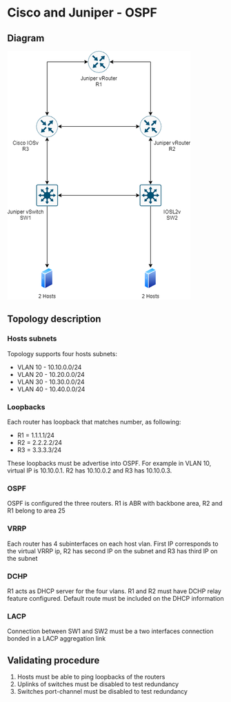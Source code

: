 # Cisco and Juniper - OSPF

## Diagram
<img src="./cisco-juniper-ospf-diagram.png" alt="diagram"/>

## Topology description

### Hosts subnets

Topology supports four hosts subnets:

- VLAN 10 - 10.10.0.0/24
- VLAN 20 - 10.20.0.0/24
- VLAN 30 - 10.30.0.0/24
- VLAN 40 - 10.40.0.0/24

### Loopbacks
Each router has loopback that matches number, as following:
- R1 = 1.1.1.1/24
- R2 = 2.2.2.2/24
- R3 = 3.3.3.3/24

These loopbacks must be advertise into OSPF.
For example in VLAN 10, virtual IP is 10.10.0.1. R2 has 10.10.0.2 and R3 has 10.10.0.3. 

### OSPF
OSPF is configured the three routers. R1 is ABR with backbone area, R2 and R1 belong to area 25

### VRRP
Each router has 4 subinterfaces on each host vlan. First IP corresponds to the virtual VRRP ip, R2 has second IP on the subnet and R3 has third IP on the subnet

### DCHP
R1 acts as DHCP server for the four vlans. R1 and R2 must have DCHP relay feature configured.
Default route must be included on the DHCP information

### LACP
Connection between SW1 and SW2 must be a two interfaces connection bonded in a LACP aggregation link

## Validating procedure
1. Hosts must be able to ping loopbacks of the routers
2. Uplinks of switches must be disabled to test redundancy
3. Switches port-channel must be disabled to test redundancy
